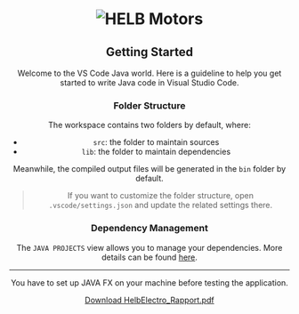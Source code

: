 <center>

# ![HELB Motors](https://github.com/JokerTheReal/HelbElectro/assets/146811828/56d0f376-43e3-4356-968d-3c589e1ddcf9)

## Getting Started

Welcome to the VS Code Java world. Here is a guideline to help you get started to write Java code in Visual Studio Code.

### Folder Structure

The workspace contains two folders by default, where:

- `src`: the folder to maintain sources
- `lib`: the folder to maintain dependencies

Meanwhile, the compiled output files will be generated in the `bin` folder by default.

> If you want to customize the folder structure, open `.vscode/settings.json` and update the related settings there.

### Dependency Management

The `JAVA PROJECTS` view allows you to manage your dependencies. More details can be found [here](https://github.com/microsoft/vscode-java-dependency#manage-dependencies).

---

You have to set up JAVA FX on your machine before testing the application.

[Download HelbElectro_Rapport.pdf](https://github.com/JokerTheReal/HelbElectro/files/15346745/HelbElectro_Rapport.pdf)

</center>
